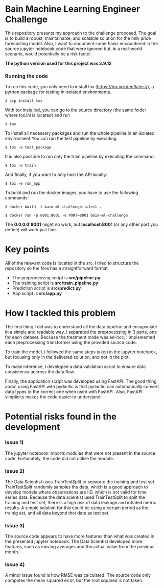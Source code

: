 # Bain Machine Learning Engineer Challenge
This repository presents my approach to the challenge proposed. The goal is to build a robust, maintainable, and scalable solution for the milk price forecasting model. Also, I want to document some flaws encountered in the source jupyter notebook code that were ignored but, in a real-world scenario, would potentially be a risk factor. 

**The python version used for this project was 3.9.12**

### Running the code
To run this code, you only need to install tox (https://tox.wiki/en/latest/), a python package for testing in isolated environments.

```$ pip install tox```

With tox installed, you can go to the source directory (the same folder where tox.ini is located) and run 

```$ tox```

To install all necessary packages and run the whole pipeline in an isolated environment
You can run the test pipeline by executing:

```$ tox -e test_package```

It is also possible to run only the train pipeline by executing the command:

```$ tox -e train```

And finally, if you want to only host the API locally:

```$ tox -e run_app```

To build and run the docker images, you have to use the following commands:

```$ docker build -t bain-ml-challenge:latest .```

```$ docker run -p 8001:8001 -e PORT=8001 bain-ml-challenge```

The **0.0.0.0:8001** might no work, but **localhost:8001** (or any other port you define) will work just fine.

# Key points
All of the relevant code is located in the src. I tried to structure the repository so the files has a straightforward format.
- The preprocessing script is **src/pipeline.py**
- The training script is **src/train_pipeline.py**
- Prediction script is **src/predict.py**
- App script is **src/app.py**

# How I tackled this problem

The first thing I did was to understand all the data pipeline and encapsulate in a simple and readable way. I separated the preprocessing in 3 parts, one for each dataset. Because the treatment made was ad-hoc, I implemented each preprocessing transformer using the provided source code.

To train the model, I followed the same steps taken in the jupyter notebook, but focusing only in the delivered solution, and not in the plot.

To make inference, I developed a data validation script to ensure data consistency accross the data flow. 

Finally, the application script was developed using FastAPI. The good thing about using FastAPI with pydantic is that pydantic can automatically convert data types to the correct one when used with FastAPI. Also, FastAPI simplicity makes the code easier to understand.

# Potential risks found in the development

### Issue 1)
The jupyter notebook imports modules that were not present in the source code. Fortunately, the code did not utilize the module.

### Issue 2)
The Data Scientist uses TrainTestSplit to separate the training and test set. TrainTestSplit randomly samples the data, which is a good approach to develop models where observations are IID, which is not valid for time series data. Because the data scientist used TrainTestSplit to split the training and test set, there is a high risk of data leakage and inflated metric results. A simple solution for this could be using a certain period as the trainig set, and all data beyond that date as test set.

### Issue 3)
The source code appears to have more features than what was created in the presented jupyter notebook. The Data Scientist developed more features, such as moving averages and the actual value from the previous month.

### Issue 4)
A minor issue found is how RMSE was calculated. The source code only computes the mean squared error, but the root squared is not taken.

